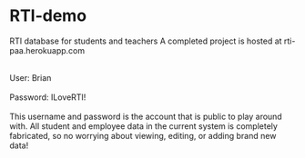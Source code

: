 # RTI-demo

RTI database for students and teachers
A completed project is hosted at rti-paa.herokuapp.com

<br>User: Brian</br>
<br>Password: ILoveRTI!</br>
<br>
This username and password is the account that is public to play around with. All student and employee data in the current system is completely fabricated, so no worrying about viewing, editing, or adding brand new data!</br>



